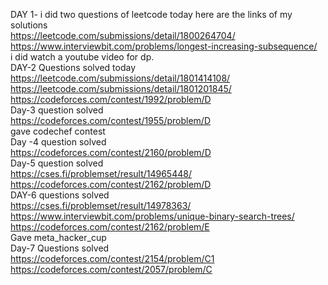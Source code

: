  DAY 1- i did two questions of leetcode today here are the links of my solutions<br>
https://leetcode.com/submissions/detail/1800264704/<br>
https://www.interviewbit.com/problems/longest-increasing-subsequence/<br>
i did watch a youtube video for dp.<br> 
DAY-2 Questions solved today <br>
https://leetcode.com/submissions/detail/1801414108/<br>
https://leetcode.com/submissions/detail/1801201845/<br>
https://codeforces.com/contest/1992/problem/D<br>
Day-3 question solved <br>https://codeforces.com/contest/1955/problem/D<br>
gave codechef contest<br>
Day -4 question solved <br>
https://codeforces.com/contest/2160/problem/D<br>
Day-5 question solved <br>
https://cses.fi/problemset/result/14965448/<br>
https://codeforces.com/contest/2162/problem/D<br>
DAY-6 questions solved<br>
https://cses.fi/problemset/result/14978363/<br>
https://www.interviewbit.com/problems/unique-binary-search-trees/<br>
https://codeforces.com/contest/2162/problem/E<br>
Gave meta_hacker_cup <br>
Day-7 Questions solved<br>
https://codeforces.com/contest/2154/problem/C1<br>
https://codeforces.com/contest/2057/problem/C<br>
